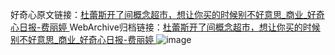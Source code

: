 好奇心原文链接：[杜蕾斯开了间概念超市，想让你买的时候别不好意思_商业_好奇心日报-费丽婷 ](https://www.qdaily.com/articles/12613.html)
WebArchive归档链接：[杜蕾斯开了间概念超市，想让你买的时候别不好意思_商业_好奇心日报-费丽婷 ](http://web.archive.org/web/20190623172835/https://www.qdaily.com/articles/12613.html)
![image](http://ww3.sinaimg.cn/large/007d5XDply1g3x0xrwrczj30u04vae81)